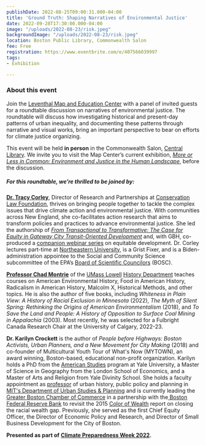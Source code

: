 ```yaml
---
publishDate: 2022-08-25T09:00:31.000-04:00
title: 'Ground Truth: Shaping Narratives of Environmental Justice'
date: 2022-09-28T17:30:00.000-04:00
image: "/uploads/2022-08-23/risk.jpeg"
backgroundImage: "/uploads/2022-08-23/risk.jpeg"
location: Boston Public Library, Commonwealth Salon
fee: Free
registration: https://www.eventbrite.com/e/407566039997
tags:
- Exhibition

---
```

### About this event

Join the [Leventhal Map and Education Center](https://www.leventhalmap.org/) with a panel of invited guests for a roundtable discussion on narratives of environmental justice. The roundtable will discuss how investigating historical and present-day patterns of urban inequality, and documenting these patterns through narrative and visual works, bring an important perspective to bear on efforts for climate justice organizing.

This event will be held **in person** in the Commonwealth Salon, [Central Library](https://www.bpl.org/locations/3/). We invite you to visit the Map Center’s current exhibition, [_More or Less in Common: Environment and Justice in the Human Landscape_](https://www.leventhalmap.org/digital-exhibitions/more-or-less-in-common/), before the discussion.

##### **For this roundtable, we’re thrilled to be joined by:**

[**Dr. Tracy Corley**](https://www.clf.org/about/our-team/tracy-corley), Director of Research and Partnerships at [Conservation Law Foundation](https://www.clf.org/), thrives on bringing people together to tackle the complex issues that drive climate action and environmental justice. With communities across New England, she co-facilitates action research that aims to transform policies and practices to advance environmental justice. She led the authorship of [_From Transactional to Transformative: The Case for Equity in Gateway City Transit-Oriented Development_](https://massinc.org/research/equity-report/) and, with GBH, co-produced a [companion webinar series](https://forum-network.org/series/ttod-transformative-transit-oriented-development-talks/) on equitable development. Dr. Corley lectures part-time at [Northeastern University](https://www.northeastern.edu/), is a Grist Fixer, and is a Biden-administration appointee to the Social and Community Science subcommittee of the EPA’s [Board of Scientific Councilors](https://www.epa.gov/bosc) (BOSC).

[**Professor Chad Montrie**](https://www.uml.edu/fahss/history/faculty/montrie-chad.aspx) of the [UMass Lowell](https://www.uml.edu/) [History Department](https://www.uml.edu/fahss/history/) teaches courses on American Environmental History, Food in American History, Radicalism in American History, Malcolm X, Historical Methods, and other topics. He is also the author of five books, including _Whiteness in Plain View: A History of Racial Exclusion in Minnesota_ (2022), _The Myth of Silent Spring: Rethinking the Origins of American Environmentalism_ (2018), and _To Save the Land and People: A History of Opposition to Surface Coal Mining in Appalachia_ (2003). Most recently, he was selected for a Fulbright Canada Research Chair at the University of Calgary, 2022-23.

**Dr. Karilyn Crockett** is the author of _People before Highways: Boston Activists, Urban Planners, and a New Movement for City Making_ (2018) and co-founder of Multicultural Youth Tour of What's Now (MYTOWN), an award winning, Boston-based, educational non-profit organization. Karilyn holds a PhD from the [American Studies](https://americanstudies.yale.edu/) program at Yale University, a Master of Science in Geography from the London School of Economics, and a Master of Arts and Religion from Yale Divinity School. She holds a faculty appointment as [professor](https://dusp.mit.edu/people/karilyn-crockett) of urban history, public policy and planning in [MIT's Department of Urban Studies & Planning](https://dusp.mit.edu/) and is currently leading the [Greater Boston Chamber of Commerce](https://bostonchamber.com/) in a partnership with the[ Boston Federal Reserve Bank](https://www.bostonfed.org/) to revisit the 2015 [Color of Wealth](https://www.bostonfed.org/publications/one-time-pubs/color-of-wealth.aspx) report on closing the racial wealth gap. Previously, she served as the first Chief Equity Officer, the Director of Economic Policy and Research, and Director of Small Business Development for the City of Boston.

**Presented as part of** [**Climate Preparedness Week 2022**](https://www.climatecrew.org/climate_prep_week_2022?locale=en)**.**